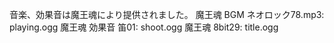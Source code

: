 音楽、効果音は魔王魂により提供されました。
魔王魂 BGM ネオロック78.mp3: playing.ogg
魔王魂 効果音 笛01: shoot.ogg
魔王魂  8bit29: title.ogg

